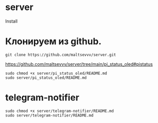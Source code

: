 # server
Install

# Клонируем из github.

    git clone https://github.com/maltsevvv/server.git

https://github.com/maltsevvv/server/tree/main/pi_status_oled#pistatus

    sudo chmod +x server/pi_status_oled/README.md
    sudo server/pi_status_oled/README.md

# telegram-notifier

    sudo chmod +x server/telegram-notifier/README.md
    sudo server/telegram-notifier/README.md
